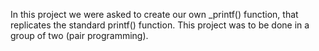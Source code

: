 In this project we were asked to create our own _printf() function, that replicates the standard printf() function. This project was to be done in a group of two (pair programming).
